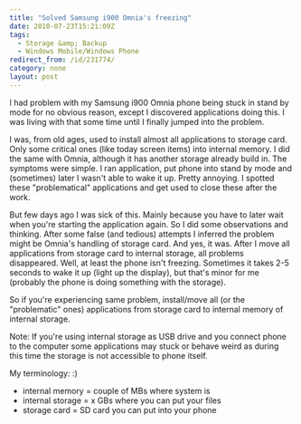 ```yaml
---
title: "Solved Samsung i900 Omnia's freezing"
date: 2010-07-23T15:21:09Z
tags:
  - Storage &amp; Backup
  - Windows Mobile/Windows Phone
redirect_from: /id/231774/
category: none
layout: post
---
```

I had problem with my Samsung i900 Omnia phone being stuck in stand by mode for no obvious reason, except I discovered applications doing this. I was living with that some time until I finally jumped into the problem.

I was, from old ages, used to install almost all applications to storage card. Only some critical ones (like today screen items) into internal memory. I did the same with Omnia, although it has another storage already build in. The symptoms were simple. I ran application, put phone into stand by mode and (sometimes) later I wasn't able to wake it up. Pretty annoying. I spotted these "problematical" applications and get used to close these after the work.

But few days ago I was sick of this. Mainly because you have to later wait when you're starting the application again. So I did some observations and thinking. After some false (and tedious) attempts I inferred the problem might be Omnia's handling of storage card. And yes, it was. After I move all applications from storage card to internal storage, all problems disappeared. Well, at least the phone isn't freezing. Sometimes it takes 2-5 seconds to wake it up (light up the display), but that's minor for me (probably the phone is doing something with the storage).

So if you're experiencing same problem, install/move all (or the "problematic" ones) applications from storage card to internal memory of internal storage.

Note: If you're using internal storage as USB drive and you connect phone to the computer some applications may stuck or behave weird as during this time the storage is not accessible to phone itself.

My terminology: :)

* internal memory = couple of MBs where system is
* internal storage = x GBs where you can put your files
* storage card = SD card you can put into your phone